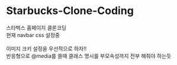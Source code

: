 # Starbucks-Clone-Coding
스타벅스 홈페이지 클론코딩<br>
현재 navbar css 설정중
<br><br>이미지 크키 설정을 우선적으로 하자!!
<br>반응형으로 @media를 쓸때 클래스 명시를 부모속성까지 전부 해줘야 하는듯
